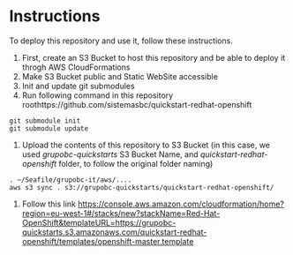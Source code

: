 # Instructions

To deploy this repository and use it, follow these instructions.

1. First, create an S3 Bucket to host this repository and be able to deploy it throgh AWS CloudFormations
1. Make S3 Bucket public and Static WebSite accessible
1. Init and update git submodules
  1. Run following command in this repository roothttps://github.com/sistemasbc/quickstart-redhat-openshift
```
git submodule init
git submodule update
```
1. Upload the contents of this repository to S3 Bucket (in this case, we used _grupobc-quickstarts_ S3 Bucket Name, and _quickstart-redhat-openshift_ folder, to follow the original folder naming)
```
. ~/Seafile/grupobc-it/aws/....
aws s3 sync . s3://grupobc-quickstarts/quickstart-redhat-openshift/
```
1. Follow this link https://console.aws.amazon.com/cloudformation/home?region=eu-west-1#/stacks/new?stackName=Red-Hat-OpenShift&templateURL=https://grupobc-quickstarts.s3.amazonaws.com/quickstart-redhat-openshift/templates/openshift-master.template